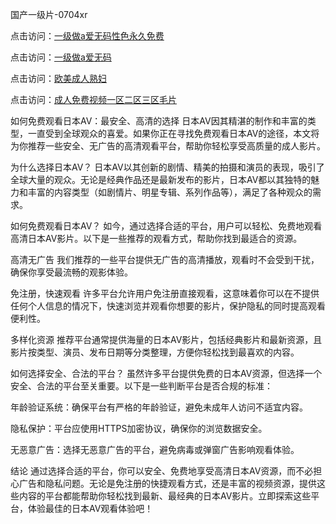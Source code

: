 
国产一级片-0704xr


点击访问：<a href="https://gda-c7m.pages.dev/">一级做a爱无码性色永久免费</a>

点击访问：<a href="https://bsdf-5f5.pages.dev/">一级做a爱无码</a>

点击访问：<a href="https://cfad.pages.dev/">欧美成人熟妇</a>

点击访问：<a href="https://rtj-3zo.pages.dev/">成人免费视频一区二区三区毛片</a>


如何免费观看日本AV：最安全、高清的选择
日本AV因其精湛的制作和丰富的类型，一直受到全球观众的喜爱。如果你正在寻找免费观看日本AV的途径，本文将为你推荐一些安全、无广告的高清观看平台，帮助你轻松享受高质量的成人影片。

为什么选择日本AV？
日本AV以其创新的剧情、精美的拍摄和演员的表现，吸引了全球大量的观众。无论是经典作品还是最新发布的影片，日本AV都以其独特的魅力和丰富的内容类型（如剧情片、明星专辑、系列作品等），满足了各种观众的需求。

如何免费观看日本AV？
如今，通过选择合适的平台，用户可以轻松、免费地观看高清日本AV影片。以下是一些推荐的观看方式，帮助你找到最适合的资源。

高清无广告
我们推荐的一些平台提供无广告的高清播放，观看时不会受到干扰，确保你享受最流畅的观影体验。

免注册，快速观看
许多平台允许用户免注册直接观看，这意味着你可以在不提供任何个人信息的情况下，快速浏览并观看你想要的影片，保护隐私的同时提高观看便利性。

多样化资源
推荐平台通常提供海量的日本AV影片，包括经典影片和最新资源，且影片按类型、演员、发布日期等分类整理，方便你轻松找到最喜欢的内容。

如何选择安全、合法的平台？
虽然许多平台提供免费的日本AV资源，但选择一个安全、合法的平台至关重要。以下是一些判断平台是否合规的标准：

年龄验证系统：确保平台有严格的年龄验证，避免未成年人访问不适宜内容。

隐私保护：平台应使用HTTPS加密协议，确保你的浏览数据安全。

无恶意广告：选择无恶意广告的平台，避免病毒或弹窗广告影响观看体验。

结论
通过选择合适的平台，你可以安全、免费地享受高清日本AV资源，而不必担心广告和隐私问题。无论是免注册的快捷观看方式，还是丰富的视频资源，提供这些内容的平台都能帮助你轻松找到最新、最经典的日本AV影片。立即探索这些平台，体验最佳的日本AV观看体验吧！





<span style="display:none;">[Canonical link](）</span>
